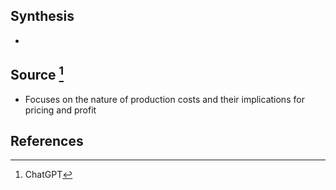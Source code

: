 ## Synthesis
- 
## Source [^1]
- Focuses on the nature of production costs and their implications for pricing and profit
## References

[^1]: ChatGPT